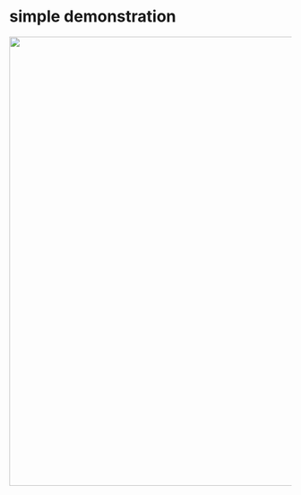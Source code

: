# simple demonstration
<center class="half">
  <img src="https://github.com/lujiazho/pythonGadget/blob/main/opencv/pingpang_by_hand/demonstration.gif" width="800"/>
</center>
